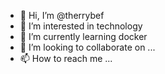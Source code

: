 - 👋 Hi, I’m @therrybef
- 👀 I’m interested in technology
- 🌱 I’m currently learning docker
- 💞️ I’m looking to collaborate on ...
- 📫 How to reach me ...

<!---
therrybef/therrybef is a ✨ special ✨ repository because its `README.md` (this file) appears on your GitHub profile.
You can click the Preview link to take a look at your changes.
--->
